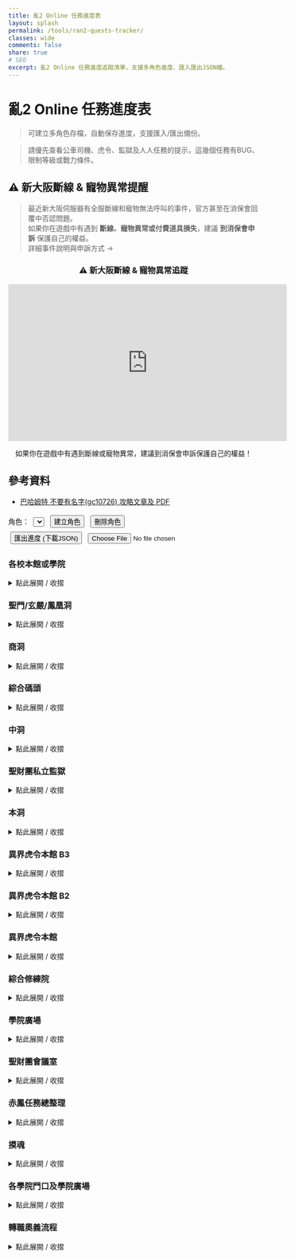 ```yaml
---
title: 亂2 Online 任務進度表
layout: splash
permalink: /tools/ran2-quests-tracker/
classes: wide
comments: false
share: true
# SEO
excerpt: 亂2 Online 任務進度追蹤清單，支援多角色進度、匯入匯出JSON檔。
---
```


# 亂2 Online 任務進度表

> 可建立多角色存檔，自動保存進度，支援匯入/匯出備份。

> 請優先查看公車司機、虎令、監獄及人人任務的提示，這幾個任務有BUG、限制等級或戰力條件。

## ⚠️ 新大阪斷線 & 寵物異常提醒
> 最近新大阪伺服器有全服斷線和寵物無法呼叫的事件，官方甚至在消保會回覆中否認問題。  
> 如果你在遊戲中有遇到 **斷線、寵物異常或付費道具損失**，建議 **到消保會申訴** 保護自己的權益。  
> 詳細事件說明與申訴方式 → 
<div style="margin:20px 0; text-align:center;">
  <h3>⚠️ 新大阪斷線 & 寵物異常追蹤</h3>
  <iframe width="560" height="315" 
          src="https://www.youtube.com/watch?v=UNY2egRrwNk" 
          title="新大阪斷線事件追蹤" 
          frameborder="0" 
          allow="accelerometer; autoplay; clipboard-write; encrypted-media; gyroscope; picture-in-picture" 
          allowfullscreen>
  </iframe>
  <p>如果你在遊戲中有遇到斷線或寵物異常，建議到消保會申訴保護自己的權益！</p>
</div>

## 參考資料
- [巴哈姆特 不要有名字(gc10726) 攻略文章及 PDF](https://forum.gamer.com.tw/C.php?bsn=5270&snA=85329)

<style>
.quest-container {
  margin-top: 1em;
  border-left: 4px solid #ccc;
  padding-left: 1em;
}
.quest-list {
  list-style: none;
  padding: 0;
}
.quest-list li {
  margin: 0.5em 0;
}
.quest-list input[type="checkbox"] {
  transform: scale(1.2);
  margin-right: 0.5em;
}
#controls {
  margin: 1em 0;
}
#controls input, #controls button, #controls select {
  margin: 0.3em;
}
</style>

<div id="controls">
  <label>角色：
    <select id="profileSelect"></select>
  </label>
  <button id="newProfileBtn">建立角色</button>
  <button id="deleteProfileBtn">刪除角色</button>
  <br>
  <button id="exportBtn">匯出進度 (下載JSON)</button>
  <input type="file" id="importFile" accept=".json">
</div>

<h3>各校本館或學院</h3>

<details>
<summary style="cursor:pointer;">點此展開 / 收摺</summary>

<div class="quest-container">
<ul class="quest-list">
  <li><input type="checkbox" data-id="q1">【劇情】新進學生介紹</li>
  <li><input type="checkbox" data-id="q2">【劇情】學院生註冊</li>
  <li><input type="checkbox" data-id="q3">【劇情】學生主任的測驗（技能點數+2）</li>
  <li><input type="checkbox" data-id="q4">【劇情】結界認證（技能點數+2）</li>
  <li><input type="checkbox" data-id="q5">【劇情】準備通過正門</li>
  <li><input type="checkbox" data-id="q6">【劇情】突如其來的研究論文（大於或等於190）</li>
  <li><input type="checkbox" data-id="q7">【劇情】異象調查</li>
  <li><input type="checkbox" data-id="q8">【劇情】定期測驗（聖門本館主任 能力點數+2）</li>
  <li><label>以下三校任務名稱不同</label></li>
  <li><input type="checkbox" data-id="q9">【劇情】戰爭的召喚(聖門)|【劇情】自我防衛(鳳凰)|【劇情】守護學院(玄嚴)（各校本館主任 能力點數+2）</li>
</ul>
</div>

</details>

<h3>聖門/玄嚴/鳳凰洞</h3>

<details>
<summary style="cursor:pointer;">點此展開 / 收摺</summary>

<h4>NPC: 公車司機</h4>
<blockquote>非常重要！一出校門請從公車司機一路解上去，千萬不要途中去跟物理老師對話！否則會無法接取物理老師的呼叫任務！</blockquote>
<div class="quest-container">
<ul class="quest-list">
  <li><input type="checkbox" data-id="q12">【劇情】公車司機的請求(1)</li>
  <li><input type="checkbox" data-id="q13">【劇情】公車司機的請求(2)</li>
  <li><input type="checkbox" data-id="q14">【劇情】作業班長的請求</li>
  <li><input type="checkbox" data-id="q15">【劇情】物理老師的呼叫（技能點數+1）</li>
</ul>
</div>

<h4>NPC: 技術老師</h4>
<div class="quest-container">
<ul class="quest-list">
  <li><input type="checkbox" data-id="q16">【劇情】技術老師的測驗（技能點數+1）</li>
  </ul>
</div>

<h4>NPC: 物理老師</h4>
<blockquote>掃除炸彈、淨化公園 固定在聖門洞物理老師，其於任務在各學院洞對應的物理老師接取。</blockquote>
<div class="quest-container">
<ul class="quest-list">
  <li><label>以下三校任務名稱不同，玄嚴玩家有空再跟我回報任務名稱</label></li>
  <li><input type="checkbox" data-id="q17">【劇情】打倒冰凍可魯(聖門)|【劇情】淨化廢車場(鳳凰)|【劇情】掃除剪刀手(玄嚴)（技能點數+1）</li>
  <li><input type="checkbox" data-id="q18">【劇情】掃除炸彈（技能點數+1）</li>
  <li><input type="checkbox" data-id="q19">【劇情】淨化公園（技能點數+1）</li>
  <li><input type="checkbox" data-id="q20">【劇情】物理老師的考試</li>
  <li><input type="checkbox" data-id="q21">【劇情】紙幣認證（技能點數+1）</li>
  <li><input type="checkbox" data-id="q22">【劇情】發布命令書（技能點數+1）</li>
  <li><input type="checkbox" data-id="q23">【劇情】回收地圖（技能點數+1）</li>
  </ul>
</div>

<h4>NPC: 特遣人員</h4>
<blockquote>有綁技能點的任務，幾乎在外面就可以解，但如果想把全部任務解掉，120等以前進去是相對舒服的。</blockquote>
<div class="quest-container">
<ul class="quest-list">
  <li><input type="checkbox" data-id="q24">【劇情】獲得特殊ID卡（技能點數+1）</li>
  <li><input type="checkbox" data-id="q25">【劇情】前往虎令學院地下2樓 (可不接)</li>
  <li><input type="checkbox" data-id="q26">【劇情】特遣人員的測驗</li>
  <li><input type="checkbox" data-id="q27">【劇情】特遣人員的請求（技能點數+1）</li>
</ul>
</div>

</details>


<h3>商洞</h3>

<details>
<summary style="cursor:pointer;">點此展開 / 收摺</summary>

<h4>NPC: 警察</h4>
<div class="quest-container">
<ul class="quest-list">
  <li><input type="checkbox" data-id="q28">【劇情】警察的委託（技能點數+1）</li>
  <li><input type="checkbox" data-id="q29">【劇情】調查實驗體（能力點數+1）</li>
  </ul>
</div>

<h4>NPC: 清潔工人</h4>
<div class="quest-container">
<ul class="quest-list">
  <li><input type="checkbox" data-id="q30">【劇情】鮮紅色的影子（技能點數+3，前置:深牢之怨）</li>
  <li><input type="checkbox" data-id="q31">【劇情】請求支援（技能點數+5）</li>
  <li><input type="checkbox" data-id="q32">【劇情】伏擊（技能點數+3，中洞 NPC: 典獄官）</li>
</ul>
</div>

<h4>NPC: 學院聯合戰隊隊長－亞恩</h4>
<div class="quest-container">
<ul class="quest-list">
  <li><input type="checkbox" data-id="q33">【劇情】深入死牢（能力點數+1，前置：斯利普議會長－議會的委託）</li>
  <li><input type="checkbox" data-id="q34">【劇情】實力的證明（火炎地獄鑰匙）</li>
  <li><input type="checkbox" data-id="q35">【劇情】更難突破的要塞 (火炎副本每日任務的前置) </li>
</ul>
</div>

<h4>NPC: 藍洛</h4>
<div class="quest-container">
<ul class="quest-list">
  <li><input type="checkbox" data-id="q36">【劇情】墮星之光（技能點數+10、能力點數+20）</li>
  <li><input type="checkbox" data-id="q37">【劇情】深淵的序曲（20 萬亂幣接取，前置：本洞 - 警察-謎樣的探險家）</li>
  <li><input type="checkbox" data-id="q38">【劇情】激戰前的測試（技能點數+7、綜合修練院-NPC:斯利普議會長）</li>
</ul>
</div>

<h4>NPC: 學院聯合戰隊隊員－凱特</h4>
<div class="quest-container">
<ul class="quest-list">
  <li><input type="checkbox" data-id="q39">【劇情】火焰的印記（能力點數+1）</li>
  <li><input type="checkbox" data-id="q40">【劇情】寒冰霸主的密令（能力點數+2）</li>
  <li><input type="checkbox" data-id="q41">【劇情】機械交響曲（能力點數+3）</li>
  <li><input type="checkbox" data-id="q42">【劇情】愛情解毒劑（能力點數+3）</li>
  <li><input type="checkbox" data-id="q43">【劇情】破壞之力（技能點數+8）</li>
  <li><input type="checkbox" data-id="q44">【劇情】預言家（技能點數+1，前置：激戰前的測試）</li>
  <li><input type="checkbox" data-id="q45">【劇情】古老的詛咒（技能點數+2，前置：預言家）</li>
</ul>
</div>

<h4>NPC: 紫宮遠</h4>
<div class="quest-container">
<ul class="quest-list">
  <li><input type="checkbox" data-id="q46">【劇情】聖財團機工館的治安問題(一)（技能點數+3、需轉奧義等級達到210等）</li>
  <li><input type="checkbox" data-id="q47">【劇情】聖財團機工館的治安問題(二)（技能點數+4、需轉奧義等級達到210等）</li>
</ul>
</div>

</details>

<h3>綜合碼頭</h3>

<details>
<summary style="cursor:pointer;">點此展開 / 收摺</summary>

<h4>NPC: 卡車司機</h4>
<div class="quest-container">
<ul class="quest-list">
  <li><input type="checkbox" data-id="q48">【劇情】回收卡車鑰匙</li>
  <li><input type="checkbox" data-id="q49">【劇情】汽油回收 </li>
  <li><input type="checkbox" data-id="q50">【劇情】去見老人（技能點數+3）</li>
</ul>
</div>

<h4>NPC: 可疑的老人</h4>
<div class="quest-container">
<ul class="quest-list">
  <li><input type="checkbox" data-id="q51">【劇情】老頭的禮物</li>
  <li><input type="checkbox" data-id="q52">【劇情】尋找文書</li>
  <li><input type="checkbox" data-id="q53">【劇情】確認淨水場水質</li>
  <li><input type="checkbox" data-id="q54">【劇情】修理發電機</li>
  <li><input type="checkbox" data-id="q55">【劇情】拿到青之秘密據點的帶子</li>
  <li><input type="checkbox" data-id="q56">【劇情】青之秘密據點帶子修復（技能點數+3）</li>
</ul>
</div>

<h4>NPC: 碼頭警察Ａ</h4>
<div class="quest-container">
<ul class="quest-list">
  <li><input type="checkbox" data-id="q57">【劇情】確認走私品</li>
  <li><input type="checkbox" data-id="q58">【劇情】逮捕走私犯</li>
  <li><input type="checkbox" data-id="q59">【劇情】調查建築物</li>
  <li><input type="checkbox" data-id="q60">【劇情】侵入「青」的秘密據點 </li>
  <li><input type="checkbox" data-id="q61">【劇情】搜索「青」的秘密據點 </li>
  <li><input type="checkbox" data-id="q62">【劇情】搜索「青」的秘密據點2樓</li>
  <li><input type="checkbox" data-id="q63">【劇情】搜索「青」的秘密據點3樓</li>
  <li><input type="checkbox" data-id="q64">【劇情】交回證據</li>
  <li><input type="checkbox" data-id="q65">【劇情】第一次考試（技能點數+2、能力點數+1、NPC：商洞－洪美蘭）</li>
  <li><input type="checkbox" data-id="q66">【劇情】第二次考試（技能點數+2、打冰凍小丑）</li>
  <li><input type="checkbox" data-id="q67">【劇情】第三次考試（獎勵:空間念珠[+7]、新手神裝別賣）</li>
</ul>
</div>

</details>

<h3>中洞</h3>

<details>
<summary style="cursor:pointer;">點此展開 / 收摺</summary>

<h4>NPC: 護士</h4>
<div class="quest-container">
<ul class="quest-list">
  <li><input type="checkbox" data-id="q68">【劇情】找尋遺物（技能點數+2）</li>
  <li><input type="checkbox" data-id="q69">【劇情】死亡領域（技能點數+4）</li>
  <li><input type="checkbox" data-id="q70">【劇情】尋找背包鑰匙（獎勵:時空斑指[+6]、新手神裝別賣）</li>
</ul>
</div>

</details>

<h3>聖財團私立監獄</h3>

<details>
<summary style="cursor:pointer;">點此展開 / 收摺</summary>

<blockquote>有戰力限制問題，越早解越好，200初不洗點的情況幾乎要脫掉全部裝備才能解。</blockquote>
<h4>NPC: 監獄警察</h4>
<div class="quest-container">
<ul class="quest-list">
  <li><input type="checkbox" data-id="q71">【劇情】確認信紙（技能點數+2）</li>
  <li><input type="checkbox" data-id="q72">【劇情】搜集珠子（技能點數+5）</li>
  <li><input type="checkbox" data-id="q73">【劇情】找尋嫌犯（能力點數+1，容易漏掉，監獄警察A 座標:51/105）</li>
</ul>
</div>

</details>

<h3>本洞</h3>

<details>
<summary style="cursor:pointer;">點此展開 / 收摺</summary>

<h4>NPC: 警察</h4>
<div class="quest-container">
<ul class="quest-list">
  <li><input type="checkbox" data-id="q74">【劇情】謎樣的探險家</li>
  <li><input type="checkbox" data-id="q75">【劇情】未知的動亂</li>
</ul>
</div>

<h4>NPC: 老頭</h4>
<blockquote>製作特殊戒指的獎勵，別丟商店，撐力量終身裝，賣了無法補救。</blockquote>
<div class="quest-container">
<ul class="quest-list">
  <li><input type="checkbox" data-id="q76">【劇情】拾回舊書（技能點數+3）</li>
  <li><input type="checkbox" data-id="q77">【劇情】測試執行能力（能力點數+6）</li>
  <li><input type="checkbox" data-id="q78">【劇情】測試執行能力(2)（能力點數+9）</li>
  <li><input type="checkbox" data-id="q79">【劇情】測試執行能力(3)（能力點數+12）</li>
  <li><input type="checkbox" data-id="q80">【劇情】製作特殊戒指</li>
</ul>
</div>

<h4>NPC: 陽台</h4>
<div class="quest-container">
<ul class="quest-list">
  <li><input type="checkbox" data-id="q81">【劇情】鐵絲網上的小花（技能點數+4）</li>
</ul>
</div>

<h4>NPC: 神秘女子</h4>
<div class="quest-container">
<ul class="quest-list">
  <li><input type="checkbox" data-id="q82">【劇情】各學院地下圖書館調查（技能點數+2，需轉奧義等級260）</li>
  <li><input type="checkbox" data-id="q83">【劇情】集中營狀況調查（技能點數+5，需轉奧義等級260）</li>
</ul>
</div>

</details>

<h3>異界虎令本館 B3</h3>

<details>
<summary style="cursor:pointer;">點此展開 / 收摺</summary>

<h4>NPC: 虎令氣功部學生</h4>
<div class="quest-container"> 
<ul class="quest-list">
  <li><input type="checkbox" data-id="q84">【劇情】蒐集認證書材料（技能點數+2）</li>
  <li><input type="checkbox" data-id="q85">【劇情】我們的約定（技能點數+1、NPC：B1－虎令劍道部學生）</li>
  <li><input type="checkbox" data-id="q86">【劇情】血荒（技能點數+2、NPC：本館－崔基範）</li>
  <li><input type="checkbox" data-id="q87">【劇情】封印結界（技能點數+3、NPC：操場－江希珍）</li>
</ul>
</div>

</details>

<h3>異界虎令本館 B2</h3>

<details>
<summary style="cursor:pointer;">點此展開 / 收摺</summary>

<h4>NPC: 技術老師[虎令]</h4>
<div class="quest-container"> 
<ul class="quest-list">
  <li><input type="checkbox" data-id="q88">【劇情】蟲之血</li>
  <li><input type="checkbox" data-id="q89">【劇情】亡羊補牢（技能點數+2、NPC：B2－研究生）</li>
  <li><input type="checkbox" data-id="q90">【劇情】暴動的學生（前置：異象調查、NPC：本館－老師）</li>
  <li><input type="checkbox" data-id="q91">【劇情】暴動的真相（NPC：本館－老師）</li>
  <li><input type="checkbox" data-id="q92">【劇情】瘋狂的開端（技能點數+3、NPC：本館－老師）</li>
</ul>
</div>

</details>

<h3>異界虎令本館</h3>

<details>
<summary style="cursor:pointer;">點此展開 / 收摺</summary>

<h4>NPC: 轉學生</h4>
<div class="quest-container"> 
<ul class="quest-list">
  <li><input type="checkbox" data-id="q93">【劇情】成績單（技能點數+2，前置：異象調查）</li>
</ul>
</div>

</details>

<h3>綜合修練院</h3>

<details>
<summary style="cursor:pointer;">點此展開 / 收摺</summary>

<h4>NPC: 斯利普議會長</h4>
<div class="quest-container">
<ul class="quest-list">
  <li><input type="checkbox" data-id="q94">【劇情】議會的委託</li>
  <li><input type="checkbox" data-id="q95">【劇情】深牢之怨（技能點數+5，能力點數+1）</li>
</ul>
</div>

<h4>NPC: Dr.J</h4>
<div class="quest-container">
<ul class="quest-list">
  <li><input type="checkbox" data-id="q96">【劇情】失落的一段情</li>
  <li><input type="checkbox" data-id="q97">【劇情】秘密生化實驗（技能點數+3）</li>
</ul>
</div>

</details>

<h3>學院廣場</h3>

<details>
<summary style="cursor:pointer;">點此展開 / 收摺</summary>

<h4>NPC: 星辰守護者</h4>
<div class="quest-container">
<ul class="quest-list">
  <li><input type="checkbox" data-id="q98">【劇情】原罪之書的關聯（能力點數+3）</li>
</ul>
</div>

</details>

<h3>聖財團會議室</h3>

<details>
<summary style="cursor:pointer;">點此展開 / 收摺</summary>

<h4>NPC: 風紀官－彭文太</h4>
<div class="quest-container">
<ul class="quest-list">
  <li><input type="checkbox" data-id="q99">【劇情】發現青基地</li>
  <li><input type="checkbox" data-id="q100">【劇情】青基地的主事者（NPC：青基地A區3F－青基地角頭）</li>
  <li><input type="checkbox" data-id="q101">【劇情】來自青基地的援助（技能點數+1、NPC：陽光男孩）</li>
</ul>
</div>

</details>

<h3>赤鳳任務總整理</h3>

<details>
<summary style="cursor:pointer;">點此展開 / 收摺</summary>

<h4>NPC 位置</h4>
<blockquote>
<ul>
  <li>赤鳳城 (37/16)－小龍女</li>
  <li>赤鳳城 (30/30)－九方黎生</li>
  <li>赤鳳城 (34/1)－紅查斌</li>
  <li>赤鳳宮 (28/10)－殷平風</li>
  <li>赤鳳宮內殿 (40/6)－驚慌失措的小兵</li>
</ul>
</blockquote>

<h4>中藥任務 掉落怪物</h4>
<blockquote>
<ul>
  <li>透骨樑: 二刀 二劍 二弓</li>
  <li>仙鶴根: 二槍 二槌 二方 一刀</li>
  <li>紫花曼陀羅: 一刀 一劍 一弓</li>
  <li>松篸: 一弓 一鎚 一槍 一方</li>
  <li>碎米麩: 下級刺客</li>
</ul>
</blockquote>

<h4>任務小訣竅</h4>
<blockquote>
<ul>
  <li>赤鳳地圖內掉落的命運箱子必定是 恐龍 及 將軍系列怪 可以利用這個機制，先把將軍打出來，但不要打掉，後續任務需要時再打掉，節省時間。</li>
  <li>小龍女的消失 及 龍女憐香的煩惱 這兩個系列任務是有重疊的，遇到打怪可先解另一條，就不用打兩次。</li>
</ul>
</blockquote>

<h4>注意事項</h4>
<blockquote>赤鳳宮內殿，命中率要求稍高，可使用`魂武` 或者 `命中裝備`打過去，精神系可無視這條。</blockquote>

<h3>學院廣場</h3>

<details>
<summary style="cursor:pointer;">點此展開 / 收摺</summary>

<h4>NPC: 申元貞</h4>
<div class="quest-container">
<ul class="quest-list">
  <li><input type="checkbox" data-id="q102">【劇情】小龍女的消失（能力點數+1）</li>
  <li><input type="checkbox" data-id="q103">【劇情】追姬（能力點數+1）</li>
  <li><input type="checkbox" data-id="q104">【劇情】龍女憐香（能力點數+6）</li>
  <li><input type="checkbox" data-id="q105">【劇情】不遠的將來（能力點數+10）</li>
</ul>
</div>

</details>

<h3>赤鳳城</h3>

<details>
<summary style="cursor:pointer;">點此展開 / 收摺</summary>

<h4>NPC: 小龍女</h4>
<div class="quest-container">
<ul class="quest-list">
  <li><input type="checkbox" data-id="q106">【劇情】龍女憐香的煩惱（技能點數+2）</li>
  <li><input type="checkbox" data-id="q107">【劇情】九方黎生的請求(1)（技能點數+5）</li>
  <li><input type="checkbox" data-id="q108">【劇情】蒼龍的未來（技能點數+8）</li>
  <li><input type="checkbox" data-id="q109">【劇情】九方黎生的請求(2)（技能點數+6）</li>
  <li><input type="checkbox" data-id="q110">【劇情】最後的機會（技能點數+9）</li>
  <li><input type="checkbox" data-id="q111">【劇情】混亂的始源</li>
</ul>
</div>

<h4>NPC: 九方黎生</h4>
<blockquote>等級達到270，且完成上述任務</blockquote>
<div class="quest-container">
<ul class="quest-list">
  <li><input type="checkbox" data-id="q112">【劇情】九方黎生的請求(2)（技能點數+6）</li>
  <li><input type="checkbox" data-id="q113">【劇情】最後的機會（技能點數+9、NPC：赤鳳宮 (28/10)－殷平風）</li>
  <li><input type="checkbox" data-id="q114">【劇情】混亂的始源（NPC：赤鳳宮 (28/10)－殷平風）</li>
</ul>
</div>

</details>
</details>

<h3>摸魂</h3>

<details>
<summary style="cursor:pointer;">點此展開 / 收摺</summary>

<blockquote>撿完丟出來，不影響任務回報。</blockquote>

<div class="quest-container">
<ul class="quest-list">
  <li><input type="checkbox" data-id="q115">【劇情】邪惡之源-善妒之女：提斯迪蒙娜之魂（技能點數+1）</li>
  <li><input type="checkbox" data-id="q116">【劇情】邪惡之源-猜忌之子：奧賽羅之魂（技能點數+1）</li>
  <li><input type="checkbox" data-id="q117">【劇情】學生會長的下落：虎令學生會長之魂（技能點數+1，高經驗重複任務前置）</li>
  <li><input type="checkbox" data-id="q118">【劇情】七原罪-妒忌之源：伊維厄斯之魂（技能點數+2）</li>  
  <li><input type="checkbox" data-id="q119">【劇情】火焰領主之魂</li>
  <li><input type="checkbox" data-id="q120">【劇情】寒霜領主之魂</li>
  <li><input type="checkbox" data-id="q121">【劇情】瘟疫領主之魂</li>
  <li><input type="checkbox" data-id="q122">【劇情】雷殛領主之魂</li>
  <li><input type="checkbox" data-id="q123">【劇情】元素吞噬者之魂</li>
</ul>
</div>

</details>

<h3>各學院門口及學院廣場</h3>

<details>
<summary style="cursor:pointer;">點此展開 / 收摺</summary>

<h4>NPC: 人人有功練</h4>
<blockquote>以下人人有功練任務必須要在限定等級內完成，否則任務自動消失。</blockquote>
<div class="quest-container">
<ul class="quest-list">
  <li><input type="checkbox" data-id="q124">【劇情】惹事生非的街道 (100-120等)</li>
  <li><input type="checkbox" data-id="q124">【劇情】變態三男的逆襲 (110-130等)（技能點數+1 能力點數+1）</li>
  <li><input type="checkbox" data-id="q125">【劇情】賊頭殺殺殺 (120-140等)（技能點數+1 能力點數+1）</li>
  <li><input type="checkbox" data-id="q126">【劇情】怒殺野鴛鴦 (130-150等)（技能點數+1 能力點數+1）</li>
  <li><input type="checkbox" data-id="q127">【劇情】隱隱騷動之聲 (140-160等)（技能點數+1 能力點數+1）</li>
  <li><input type="checkbox" data-id="q128">【劇情】抑制噪音 (150-170等)（能力點數+4）</li>
  <li><input type="checkbox" data-id="q129">【劇情】探查異變 (160-180等)（技能點數+2 能力點數+3）</li>
  <li><input type="checkbox" data-id="q130">【劇情】詭異的異變人種 (170-190等)（技能點數+2 能力點數+3）</li>
  <li><input type="checkbox" data-id="q131">【劇情】阻止異變加劇 (180-200等)（技能點數+2 能力點數+3）</li>
  <li><input type="checkbox" data-id="q132">【劇情】異界虎令的毒惡深淵 (190-210等)（技能點數+2 能力點數+3）</li>
  <li><input type="checkbox" data-id="q133">【劇情】例行性訓練(1) (200-220等)（能力點數+3）</li>
  <li><input type="checkbox" data-id="q134">【劇情】例行性訓練(2) (210-230等)（技能點數+2）</li>
  <li><input type="checkbox" data-id="q135">【劇情】例行性訓練(3) (220-240等)（技能點數+2）</li>
  <li><input type="checkbox" data-id="q136">【劇情】例行性訓練(4) (230-250等)（技能點數+2）</li>
  <li><input type="checkbox" data-id="q137">【劇情】例行性訓練(5) (240-260等)（技能點數+2）</li>
  <li><input type="checkbox" data-id="q138">【劇情】歲月的痕跡 (250-270等)（技能點數+2）</li>
</ul>
</div>

</details>

<h3>轉職奧義流程</h3>

<details>
<summary style="cursor:pointer;">點此展開 / 收摺</summary>

<div class="quest-container">
<ul class="quest-list">
  <li><input type="checkbox" data-id="q139">【劇情】莫名的指責（NPC：商洞－紫宮遠）</li>
  <li><input type="checkbox" data-id="q140">【劇情】另一個自己（NPC：商洞－紫宮遠）</li>
  <li><input type="checkbox" data-id="q141">【劇情】災難的開始（NPC：本洞－神秘女子）</li>
</ul>
</div>

</details>

<script>
const STORAGE_KEY = 'ran2_quests_profiles';
let profiles = {};
let currentProfile = '';

function saveProfiles() {
  localStorage.setItem(STORAGE_KEY, JSON.stringify(profiles));
}

function loadProfiles() {
  const data = localStorage.getItem(STORAGE_KEY);
  if (data) profiles = JSON.parse(data);
}

function refreshProfileList() {
  const sel = document.getElementById('profileSelect');
  sel.innerHTML = '';
  Object.keys(profiles).forEach(name => {
    const opt = document.createElement('option');
    opt.value = name;
    opt.textContent = name;
    sel.appendChild(opt);
  });
  if (currentProfile && profiles[currentProfile]) {
    sel.value = currentProfile;
  } else {
    currentProfile = sel.value || '';
  }
}

function loadProgress() {
  document.querySelectorAll('input[type="checkbox"]').forEach(cb => {
    const id = cb.dataset.id;
    cb.checked = profiles[currentProfile]?.[id] || false;
  });
}

function saveProgress() {
  if (!profiles[currentProfile]) profiles[currentProfile] = {};
  document.querySelectorAll('input[type="checkbox"]').forEach(cb => {
    const id = cb.dataset.id;
    profiles[currentProfile][id] = cb.checked;
  });
  saveProfiles();
}

document.addEventListener("DOMContentLoaded", function() {
  loadProfiles();
  if (!Object.keys(profiles).length) {
    profiles['預設角色'] = {};
  }
  currentProfile = Object.keys(profiles)[0];
  refreshProfileList();
  loadProgress();

  document.getElementById('profileSelect').addEventListener('change', e => {
    currentProfile = e.target.value;
    loadProgress();
  });

  document.getElementById('newProfileBtn').addEventListener('click', () => {
    const name = prompt('輸入新角色名稱:');
    if (name && !profiles[name]) {
      profiles[name] = {};
      currentProfile = name;
      saveProfiles();
      refreshProfileList();
      loadProgress();
    }
  });

  document.getElementById('deleteProfileBtn').addEventListener('click', () => {
    if (confirm(`確定要刪除角色 "${currentProfile}" 嗎？`)) {
      delete profiles[currentProfile];
      const names = Object.keys(profiles);
      currentProfile = names[0] || '';
      saveProfiles();
      refreshProfileList();
      loadProgress();
    }
  });

  document.querySelectorAll('input[type="checkbox"]').forEach(cb => {
    cb.addEventListener('change', saveProgress);
  });

  document.getElementById('exportBtn').addEventListener('click', () => {
    const data = JSON.stringify(profiles[currentProfile], null, 2);
    const blob = new Blob([data], { type: 'application/json' });
    const url = URL.createObjectURL(blob);
    const safeName = currentProfile ? currentProfile : 'default';
    const filename = safeName.replace(/[\\/:*?"<>|]/g, '_') + '-亂2任務進度表.json';
    const link = document.createElement('a');
    link.href = url;
    link.download = filename;
    document.body.appendChild(link);
    link.click();
    document.body.removeChild(link);
    URL.revokeObjectURL(url);
  });

  document.getElementById('importFile').addEventListener('change', (e) => {
    const file = e.target.files[0];
    if (!file) return;
    const reader = new FileReader();
    reader.onload = function(event) {
      try {
        const obj = JSON.parse(event.target.result);
        profiles[currentProfile] = obj;
        saveProfiles();
        loadProgress();
        alert('匯入成功');
      } catch (err) {
        alert('匯入失敗：JSON格式錯誤');
      }
    };
    reader.readAsText(file);
  });
});
</script>
